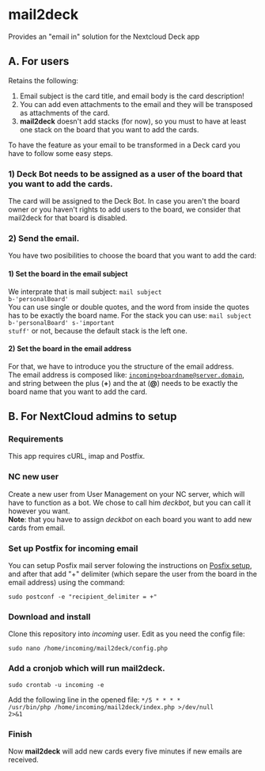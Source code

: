 # mail2deck
Provides an "email in" solution for the Nextcloud Deck app
## A. For users
Retains the following:
1) Email subject is the card title, and email body is the card description! <br/>
2) You can add even attachments to the email and they will be transposed as attachments of the card.<br/>
3) __mail2deck__ doesn't add stacks (for now), so you must to have at least one stack on the board that you want to add the cards.<br>

To have the feature as your email to be transformed in a Deck card you have to follow some easy steps.
### 1) Deck Bot needs to be assigned as a user of the board that you want to add the cards.
The card will be assigned to the Deck Bot. In case you aren't the board owner or you haven't rights to add users to the board, we consider that mail2deck for that board is disabled.
### 2) Send the email.
You have two posibilities to choose the board that you want to add the card:
#### 1) Set the board in the email subject
We interprate that is mail subject:
<code>mail subject b-'personalBoard'</code><br/>
You can use single or double quotes, and the word from inside the quotes has to be exactly the board name.
For the stack you can use:
<code>mail subject b-'personalBoard' s-'important stuff'</code>
or not, because the default stack is the left one.
#### 2) Set the board in the email address
For that, we have to introduce you the structure of the email address.<br/>
The email address is composed like:
<code>incoming+boardname@server.domain</code>, and string between the plus (**+**) and the at (**@**) needs to be exactly the board name that you want to add the card.

## B. For NextCloud admins to setup
### Requirements
This app requires cURL, imap and Postfix.
### NC new user
Create a new user from User Management on your NC server, which will have to function as a bot. We chose to call him *deckbot*, but you can call it however you want.<br>
__Note__: that you have to assign *deckbot* on each board you want to add new cards from email.
### Set up Postfix for incoming email
You can setup Posfix mail server folowing the instructions on [Posfix setup](https://docs.gitlab.com/ee/administration/reply_by_email_postfix_setup.html), and after that add "+" delimiter (which separe the user from the board in the email address) using the command:<br>
```
sudo postconf -e "recipient_delimiter = +"
```
### Download and install
Clone this repository into *incoming* user.
Edit as you need the config file: 
```
sudo nano /home/incoming/mail2deck/config.php
```
### Add a cronjob which will run mail2deck.
```
sudo crontab -u incoming -e
```
Add the following line in the opened file:
<code>*/5 * * * * /usr/bin/php /home/incoming/mail2deck/index.php >/dev/null 2>&1</code>
### Finish
Now __mail2deck__ will add new cards every five minutes if new emails are received.
